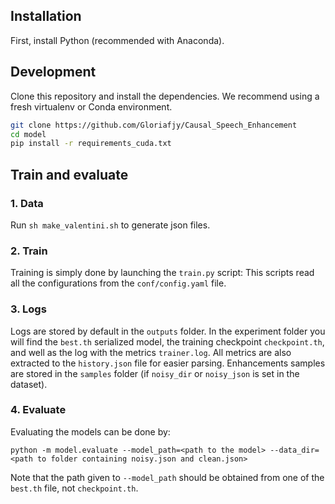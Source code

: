 ## Installation

First, install Python (recommended with Anaconda).

## Development

Clone this repository and install the dependencies. We recommend using
a fresh virtualenv or Conda environment.

```bash
git clone https://github.com/Gloriafjy/Causal_Speech_Enhancement
cd model
pip install -r requirements_cuda.txt
```

## Train and evaluate

### 1. Data

Run `sh make_valentini.sh` to generate json files.



### 2. Train
Training is simply done by launching the `train.py` script:
This scripts read all the configurations from the `conf/config.yaml` file.

### 3. Logs

Logs are stored by default in the `outputs` folder. 
In the experiment folder you will find the `best.th` serialized model, the training checkpoint `checkpoint.th`,
and well as the log with the metrics `trainer.log`. All metrics are also extracted to the `history.json`
file for easier parsing. Enhancements samples are stored in the `samples` folder (if `noisy_dir` or `noisy_json`
is set in the dataset).


### 4. Evaluate

Evaluating the models can be done by:

```
python -m model.evaluate --model_path=<path to the model> --data_dir=<path to folder containing noisy.json and clean.json>
```
Note that the path given to `--model_path` should be obtained from one of the `best.th` file, not `checkpoint.th`.
